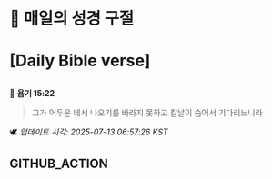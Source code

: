 # 🙏 매일의 성경 구절
# [Daily Bible verse]
##
<!-- START_BIBLE_VERSE -->
📖 **욥기 15:22**
> 그가 어두운 데서 나오기를 바라지 못하고 칼날이 숨어서 기다리느니라

🕊️ _업데이트 시각: 2025-07-13 06:57:26 KST_
  <!-- END_BIBLE_VERSE -->
## GITHUB_ACTION
